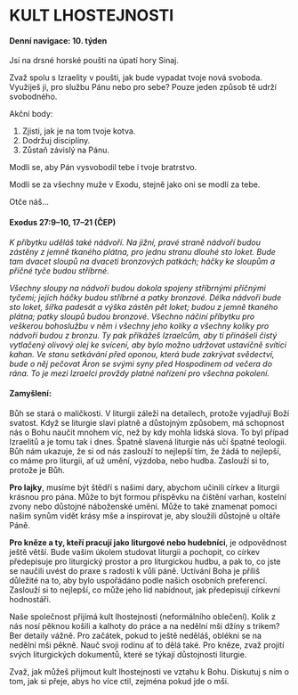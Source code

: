 # KULT LHOSTEJNOSTI

#### Denní navigace: 10. týden

Jsi na drsné horské poušti na úpatí hory Sinaj.

Zvaž spolu s Izraelity v poušti, jak bude vypadat tvoje nová svoboda. Využiješ ji, pro službu Pánu nebo pro sebe? Pouze jeden způsob tě udrží svobodného.

Akční body:
1. Zjisti, jak je na tom tvoje kotva.
2. Dodržuj disciplíny.
3. Zůstaň závislý na Pánu.

Modli se, aby Pán vysvobodil tebe i tvoje bratrstvo.

Modli se za všechny muže v Exodu, stejně jako oni se modlí za tebe.

Otče náš...

#### Exodus 27:9–10, 17–21 (ČEP)
*K příbytku uděláš také nádvoří. Na jižní, pravé straně nádvoří budou zástěny z jemně tkaného plátna, pro jednu stranu dlouhé sto loket. Bude tam dvacet sloupů na dvaceti bronzových patkách; háčky ke sloupům a příčné tyče budou stříbrné.*

*Všechny sloupy na nádvoří budou dokola spojeny stříbrnými příčnými tyčemi; jejich háčky budou stříbrné a patky bronzové. Délka nádvoří bude sto loket, šířka padesát a výška zástěn pět loket; budou z jemně tkaného plátna; patky sloupů budou bronzové. Všechno náčiní příbytku pro veškerou bohoslužbu v něm i všechny jeho kolíky a všechny kolíky pro nádvoří budou z bronzu. Ty pak přikážeš Izraelcům, aby ti přinášeli čistý vytlačený olivový olej ke svícení, aby bylo možno udržovat ustavičně svítící kahan. Ve stanu setkávání před oponou, která bude zakrývat svědectví, bude o něj pečovat Áron se svými syny před Hospodinem od večera do rána. To je mezi Izraelci provždy platné nařízení pro všechna pokolení.*

#### Zamyšlení:
Bůh se stará o maličkosti. V liturgii záleží na detailech, protože vyjadřují Boží svatost. Když se liturgie slaví platně a důstojným způsobem, má schopnost nás o Bohu naučit mnohem víc, než by kdy mohla lidská slova. To byl případ Izraelitů a je tomu tak i dnes. Špatně slavená liturgie nás učí špatné teologii. Bůh nám ukazuje, že si od nás zaslouží to nejlepší tím, že žádá to nejlepší, co máme pro liturgii, ať už umění, výzdoba, nebo hudba. Zaslouží si to, protože je Bůh.

**Pro lajky**, musíme být štědří s našimi dary, abychom učinili církev a liturgii krásnou pro pána. Může to být formou příspěvku na čištění varhan, kostelní zvony nebo důstojné náboženské umění. Může to také znamenat pomoci našim synům vidět krásy mše a inspirovat je, aby sloužili důstojně u oltáře Páně.

**Pro kněze a ty, kteří pracují jako liturgové nebo hudebníci**, je odpovědnost ještě větší. Bude vašim úkolem studovat liturgii a pochopit, co církev předepisuje pro liturgický prostor a pro liturgickou hudbu, a pak to, co jste se naučili uvést do praxe s radostí k vůli páně. Uctívání Boha je příliš důležité na to, aby bylo uspořádáno podle našich osobních preferencí. Zaslouží si to nejlepší, co může jeho lid nabídnout, jak předepisují církevní hodnostáři.

Naše společnost přijímá kult lhostejnosti (neformálního oblečení). Kolik z nás nosí pěknou košili a kalhoty do práce a na nedělní mši džíny s trikem? Ber detaily vážně. Pro začátek, pokud to ještě neděláš, oblékni  se na nedělní mši pěkně. Nauč svoji rodinu ať to dělá také. Pro kněze, zvaž projití svých liturgických dokumentů, které se týkají důstojnosti liturgie.

Zvaž, jak můžeš přijmout kult lhostejnosti ve vztahu k Bohu. Diskutuj s ním o tom, jak si přeje, abys ho více ctil, zejména pokud jde o mši.

